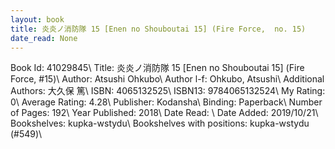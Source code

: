 ```yaml
---
layout: book
title: 炎炎ノ消防隊 15 [Enen no Shouboutai 15] (Fire Force,  no. 15)
date_read: None
---
```


Book Id: 41029845\ 
Title: 炎炎ノ消防隊 15 [Enen no Shouboutai 15] (Fire Force, #15)\ 
Author: Atsushi Ohkubo\ 
Author l-f: Ohkubo, Atsushi\ 
Additional Authors: 大久保 篤\ 
ISBN: 4065132525\ 
ISBN13: 9784065132524\ 
My Rating: 0\ 
Average Rating: 4.28\ 
Publisher: Kodansha\ 
Binding: Paperback\ 
Number of Pages: 192\ 
Year Published: 2018\ 
Date Read: \ 
Date Added: 2019/10/21\ 
Bookshelves: kupka-wstydu\ 
Bookshelves with positions: kupka-wstydu (#549)\ 

